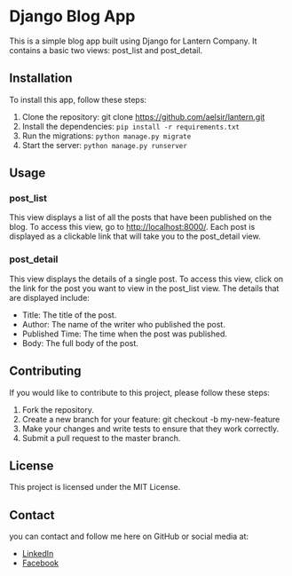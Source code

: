 # Django Blog App

This is a simple blog app built using Django for Lantern Company. It contains a basic two views: post_list and post_detail.

## Installation

To install this app, follow these steps:

1. Clone the repository: git clone <https://github.com/aelsir/lantern.git>
2. Install the dependencies: `pip install -r requirements.txt`
3. Run the migrations: `python manage.py migrate`
4. Start the server: `python manage.py runserver`

## Usage

### post_list

This view displays a list of all the posts that have been published on the blog. To access this view, go to <http://localhost:8000/>. Each post is displayed as a clickable link that will take you to the post_detail view.

### post_detail

This view displays the details of a single post. To access this view, click on the link for the post you want to view in the post_list view. The details that are displayed include:

- Title: The title of the post.
- Author: The name of the writer who published the post.
- Published Time: The time when the post was published.
- Body: The full body of the post.

## Contributing

If you would like to contribute to this project, please follow these steps:

1. Fork the repository.
2. Create a new branch for your feature: git checkout -b my-new-feature
3. Make your changes and write tests to ensure that they work correctly.
4. Submit a pull request to the master branch.

## License

This project is licensed under the MIT License.

## Contact

you can contact and follow me here on GitHub or social media at:

- [LinkedIn](https://www.linkedin.com/in/aelsir/)
- [Facebook](https://www.facebook.com/ahmed.elsir.khalfalla/)
